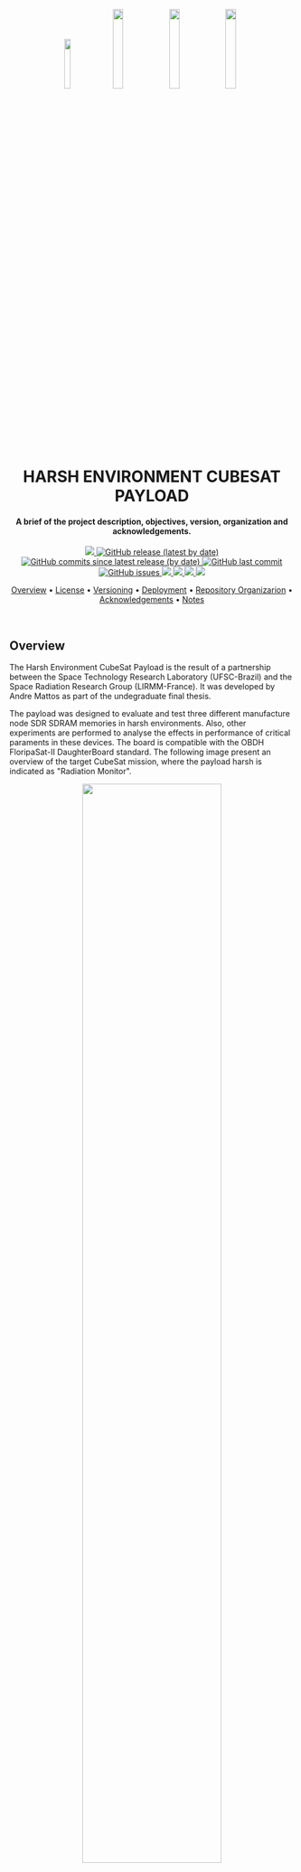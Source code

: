 <p align="center">
  <img width="15%" src="https://github.com/andrempmattos/harsh-payload/blob/master/documentation/figures/ufsc_logo.png">
  <img width="19%" src="https://github.com/andrempmattos/harsh-payload/blob/master/documentation/figures/um_logo.png">
  <img width="19%" src="https://github.com/andrempmattos/harsh-payload/blob/master/documentation/figures/lirmm_logo.png">
  <img width="19%" src="https://github.com/andrempmattos/harsh-payload/blob/master/documentation/figures/spacelab_logo.png">
</p>
<br>
<h1 align="center">
  HARSH ENVIRONMENT CUBESAT PAYLOAD
</h1>

<h4 align="center">A brief of the project description, objectives, version, organization and acknowledgements.</h4>

<p align="center">
  <a href="https://github.com/spacelab-ufsc/spacelab#versioning">
    <img src="https://img.shields.io/badge/status-under%20testing-yellow?style=for-the-badge">
  </a>
  <a href="https://github.com/andrempmattos/harsh-payload/releases">
    <img alt="GitHub release (latest by date)" src="https://img.shields.io/github/v/release/andrempmattos/harsh-payload?style=for-the-badge">
  </a>
  <a href="https://github.com/andrempmattos/harsh-payload/releases">
    <img alt="GitHub commits since latest release (by date)" src="https://img.shields.io/github/commits-since/andrempmattos/harsh-payload/latest?style=for-the-badge">
  </a>
  <a href="https://github.com/andrempmattos/harsh-payload/commits/master">
    <img alt="GitHub last commit" src="https://img.shields.io/github/last-commit/andrempmattos/harsh-payload?style=for-the-badge">
  </a>
  <a href="https://github.com/andrempmattos/harsh-payload/issues">
    <img alt="GitHub issues" src="https://img.shields.io/github/issues/andrempmattos/harsh-payload?style=for-the-badge">
  </a>
  <a href="#license">
    <img src="https://img.shields.io/badge/license-mit-lightgray?style=for-the-badge">
  </a>
  <a href="https://spacelab.ufsc.br">
    <img src="https://img.shields.io/badge/sourced%20by-SpaceLab-blue?style=for-the-badge">
  </a>
  <a href="http://www.lirmm.fr/">
    <img src="https://img.shields.io/badge/sourced%20by-LIRMM-red?style=for-the-badge">
  </a>
  <a href="https://github.com/andrempmattos/harsh-payload/tree/master/documentation">
    <img src="https://img.shields.io/badge/for%20more-here-lightgray?style=for-the-badge">
  </a>
</p>

<p align="center">
  	<a href="#overview">Overview</a> •
  	<a href="#license">License</a> •
  	<a href="#versioning">Versioning</a> •
  	<a href="#deployment">Deployment</a> •
  	<a href="#repository-organization">Repository Organizarion</a> •
  	<a href="#acknowledgements">Acknowledgements</a> •
  	<a href="#notes">Notes</a>
</p>

<br>

## Overview

The Harsh Environment CubeSat Payload is the result of a partnership between the Space Technology Research Laboratory (UFSC-Brazil) and the Space Radiation Research Group (LIRMM-France). It was developed by Andre Mattos as part of the undegraduate final thesis. 

The payload was designed to evaluate and test three different manufacture node SDR SDRAM memories in harsh environments. Also, other experiments are performed to analyse the effects in performance of critical paraments in these devices. The board is compatible with the OBDH FloripaSat-II DaughterBoard standard. The following image present an overview of the target CubeSat mission, where the payload harsh is indicated as "Radiation Monitor".

<p align="center">
  <img width="70%" src="https://github.com/andrempmattos/harsh-payload/blob/master/documentation/figures/exploded_view.png">
</p>


## License

This project is open-source and under MIT license, but some files are subjected to specific terms and comercial use might be prohibited. Therefore, the purpose of the open access approach is to support further educational use and non-profitable academic projects.  

## Versioning

The versioning scheme followed try to minimize errors and misunderstandings by synchronizing project stages using releases and presentend simple version and status badges. The main versioning system is the GitHub release feature itself, giving the status badges only a quick overview of the project for external viewers. For example, each source within the firmware follows a vX.Y.Z versioning scheme, in which Z determines minor self contained changes, Y sets relevant amount of changes or important checkpoints, and X major project checkpoints. In this case, the flight version might be a v1.0.0 or higher. As aforesaid, the badges are only used for quick status verification and uses the following structure:

<img src="https://img.shields.io/badge/status-in%20development-red?style=for-the-badge">
<img src="https://img.shields.io/badge/status-under%20testing-yellow?style=for-the-badge">
<img src="https://img.shields.io/badge/status-flight%20ready-green?style=for-the-badge">
<img src="https://img.shields.io/badge/status-in--orbit%20validated-blue?style=for-the-badge">

## Deployment

In order to manufacture, assembly, test, integrate, and run the payload HARSH, it is necessary to follow the "development" section of each directory ([hardware](https://github.com/andrempmattos/harsh-payload/tree/master/hardware#development), [fpga_soc](https://github.com/andrempmattos/harsh-payload/tree/master/firmware#development), [firmware](https://github.com/andrempmattos/harsh-payload/tree/master/fpga_soc#development) and [harshlib](https://github.com/andrempmattos/harsh-payload/tree/master/harshlib#development)).

## Repository Organization

```
documentation: Project detailed info and main document files, diagrams, images and reports.
firmware: Payload firmware sources, including developed and third-part libraries and frameworks.
fpga_soc: System-On-a-Chip FPGA sources, including the HDL sources, synthesis, reports and IDE files.
hardware: Payload hardware files, including CAD sources, fabrication outputs and auxiliary report. 
harshlib: The library for interfacing the Harsh Payload as the OBC.
```

## Acknowledgements

```
Academic Advisors: Eduardo Bezerra and Luigi Dilillo.
SpaceLab team: Gabriel Mariano Marcelino.
SPACERADGroup team: Lucas Matana Luza (LIRMM).
Universities: Federal University of Santa Catarina (Brazil) and University of Montpellier (France).
```

## Notes

More info in the documentation folder!





